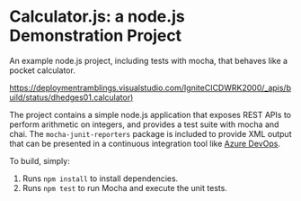 Calculator.js: a node.js Demonstration Project
==============================================
An example node.js project, including tests with mocha, that behaves like
a pocket calculator.

[https://deploymentramblings.visualstudio.com/IgniteCICDWRK2000/_apis/build/status/dhedges01.calculator)](https://deploymentramblings.visualstudio.com/IgniteCICDWRK2000/_build/latest?definitionId=1)

The project contains a simple node.js application that exposes REST APIs
to perform arithmetic on integers, and provides a test suite with mocha
and chai.  The `mocha-junit-reporters` package is included to provide XML
output that can be presented in a continuous integration tool like
[Azure DevOps](https://azure.com/devops).

To build, simply:

1. Runs `npm install` to install dependencies.
2. Runs `npm test` to run Mocha and execute the unit tests.

